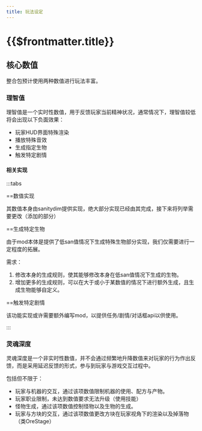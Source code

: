 ```yaml
---
title: 玩法设定
---
```


# {{$frontmatter.title}}

## 核心数值

整合包预计使用两种数值进行玩法丰富。

### 理智值

理智值是一个实时性数值，用于反馈玩家当前精神状况，通常情况下，理智值较低将会出现以下负面效果：

- 玩家HUD界面特殊渲染
- 播放特殊音效
- 生成指定生物
- 触发特定剧情

#### 相关实现

:::tabs

==数值实现

其数值本身由sanitydim提供实现，绝大部分实现已经由其完成，接下来将列举需要更改（添加的部分）

==生成特定生物

由于mod本体是提供了低san值情况下生成特殊生物部分实现，我们仅需要进行一定程度的拓展。

需求：

1. 修改本身的生成规则，使其能够修改本身在低san值情况下生成的生物。
2. 增加更多的生成规则，可以在大于或小于某数值的情况下进行额外生成，且生成生物能够自定义。

==触发特定剧情

该功能实现或许需要额外编写mod，以提供任务/剧情/对话框api以供使用。

:::

### 灵魂深度

灵魂深度是一个非实时性数值，并不会通过频繁地升降数值来对玩家的行为作出反馈，而是采用延迟反馈的形式，参与到玩家与游戏交互过程中。

包括但不限于：

- 玩家与机器的交互，通过该项数值限制机器的使用、配方与产物。
- 玩家职业限制，未达到数值要求无法升级（使用技能）
- 怪物生成，通过该项数值控制怪物以及生物的生成。
- 玩家与方块的交互，通过该项数值更改方块在玩家视角下的渲染以及掉落物（类OreStage）